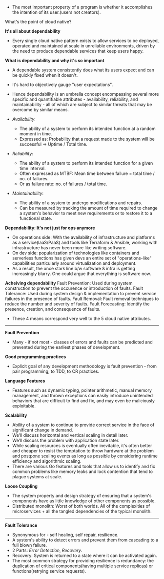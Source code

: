 * The most important property of a program is whether it accomplishes the intention of its user.(users not creators).

What's the point of cloud native?

**It's all about dependability**
* Every single cloud native pattern exists to allow services to be deployed, operated and maintained at scale in unreliable environments, driven by the need to produce dependable services that keep users happy.

**What is dependability and why it's so important**
* A dependable system consistently does what its users expect and can be quickly fixed when it doesn't.
* It's hard to objectively gauge "user expectations".
* Hence dependability is an umbrella concept encompassing several more specific and quantifiable attributes - availability, reliability, and maintainability - all of which are subject to similar threats that may be overcome by similar means.

* *Availability*: 
    * The ability of a system to perform its intended function at a random moment in time. 
    * Expressed as: Probability that a request made to the system will be successful => Uptime / Total time.

* *Reliability*:
    * The ability of a system to perform its intended function for a given time interval.
    * Often expressed as MTBF: Mean time between failure = total time / no. of failures.
    * Or as failure rate: no. of failures / total time.

* *Maintainability*:
    * The ability of a system to undergo modifications and repairs.
    * Can be measured by tracking the amount of time required to change a system's behavior to meet new requirements or to restore it to a functional state. 

**Dependability: It's not just for ops anymore**
* On operations side: With the availability of infrastructure and platforms as a service(IaaS/PaaS) and tools like Terraform & Ansible, working with infrastructure has never been more like writing software.
* On dev side: popularization of technologies like containers and serverless functions has given devs an entire set of "operations-like" capabilities particularly around virtualization and deployment.
* As a result, the once stark line b/w software & infra is getting increasingly blurry. One could argue that everything is software now.

**Acheiving dependability**
Fault Prevention: Used during system construction to prevent the occurence or introduction of faults.
Fault Tolerance: Used during system design & implementation to prevent service failures in the presence of faults.
Fault Removal: Fault removal techniques to reduce the number and severity of faults.
Fault Forecasting: Identify the presence, creation, and consequence of faults.

* These 4 means correspond very well to the 5 cloud native attributes.

********************************************************************************************************

**Fault Prevention**
* Many - if not most - classes of errors and faults can be predicted and prevented during the earliest phases of development.

**Good programming practices**
* Explicit goal of any development methodology is fault prevention - from pair programming, to TDD, to CR practices.

**Language Features**
* Features such as dynamic typing, pointer arithmetic, manual memory management, and thrown exceptions can easily introduce unintended behaviors that are difficult to find and fix, and may even be maliciously exploitable.

**Scalability**
* Ability of a system to continue to provide correct service in the face of significant change in demand.
* We'll discuss horizontal and vertical scaling in detail later.
* We'll discuss the problem with application state later.
* While scaling resources is eventually often inevitable, it's often better and cheaper to resist the temptation to throw hardware at the problem and postpone scaling events as long as possible by considering runtime efficiency and algorithmic scaling.
* There are various Go features and tools that allow us to identify and fix common problems like memory leaks and lock contention that tend to plague systems at scale.

**Loose Coupling**
* The system property and design strategy of ensuring that a system's components have as little knowledge of other components as possible.
* Distributed monolith: Worst of both worlds. All of the complexities of microservices  + all the tangled dependencies of the typical monolith.

********************************************************************************************************

**Fault Tolerance**
* Synonymous for - self healing, self repair, resilience.
* A system's ability to detect errors and prevent them from cascading to a full blown failure.
* 2 Parts: *Error Detection*, *Recovery*.
* Recovery: System is returned to a state where it can be activated again.
* The most common strategy for providing resilience is redundancy: the duplication of critical components(having multiple service replicas) or functions(retrying service requests).